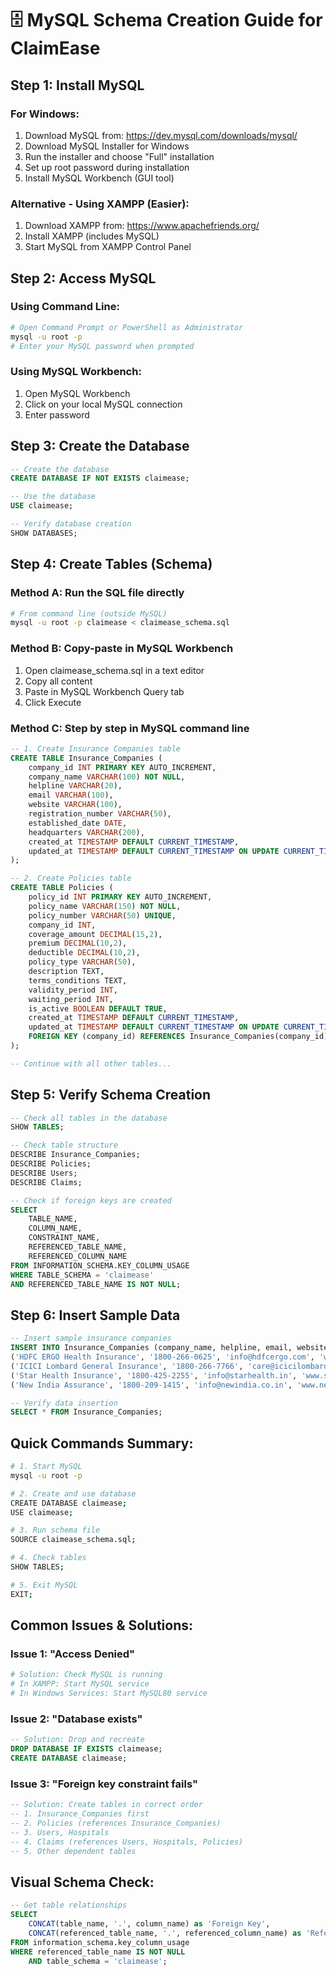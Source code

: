 # 🗄️ MySQL Schema Creation Guide for ClaimEase

## Step 1: Install MySQL

### For Windows:
1. Download MySQL from: https://dev.mysql.com/downloads/mysql/
2. Download MySQL Installer for Windows
3. Run the installer and choose "Full" installation
4. Set up root password during installation
5. Install MySQL Workbench (GUI tool)

### Alternative - Using XAMPP (Easier):
1. Download XAMPP from: https://www.apachefriends.org/
2. Install XAMPP (includes MySQL)
3. Start MySQL from XAMPP Control Panel

## Step 2: Access MySQL

### Using Command Line:
```bash
# Open Command Prompt or PowerShell as Administrator
mysql -u root -p
# Enter your MySQL password when prompted
```

### Using MySQL Workbench:
1. Open MySQL Workbench
2. Click on your local MySQL connection
3. Enter password

## Step 3: Create the Database

```sql
-- Create the database
CREATE DATABASE IF NOT EXISTS claimease;

-- Use the database
USE claimease;

-- Verify database creation
SHOW DATABASES;
```

## Step 4: Create Tables (Schema)

### Method A: Run the SQL file directly
```bash
# From command line (outside MySQL)
mysql -u root -p claimease < claimease_schema.sql
```

### Method B: Copy-paste in MySQL Workbench
1. Open claimease_schema.sql in a text editor
2. Copy all content
3. Paste in MySQL Workbench Query tab
4. Click Execute

### Method C: Step by step in MySQL command line
```sql
-- 1. Create Insurance Companies table
CREATE TABLE Insurance_Companies (
    company_id INT PRIMARY KEY AUTO_INCREMENT,
    company_name VARCHAR(100) NOT NULL,
    helpline VARCHAR(20),
    email VARCHAR(100),
    website VARCHAR(100),
    registration_number VARCHAR(50),
    established_date DATE,
    headquarters VARCHAR(200),
    created_at TIMESTAMP DEFAULT CURRENT_TIMESTAMP,
    updated_at TIMESTAMP DEFAULT CURRENT_TIMESTAMP ON UPDATE CURRENT_TIMESTAMP
);

-- 2. Create Policies table
CREATE TABLE Policies (
    policy_id INT PRIMARY KEY AUTO_INCREMENT,
    policy_name VARCHAR(150) NOT NULL,
    policy_number VARCHAR(50) UNIQUE,
    company_id INT,
    coverage_amount DECIMAL(15,2),
    premium DECIMAL(10,2),
    deductible DECIMAL(10,2),
    policy_type VARCHAR(50),
    description TEXT,
    terms_conditions TEXT,
    validity_period INT,
    waiting_period INT,
    is_active BOOLEAN DEFAULT TRUE,
    created_at TIMESTAMP DEFAULT CURRENT_TIMESTAMP,
    updated_at TIMESTAMP DEFAULT CURRENT_TIMESTAMP ON UPDATE CURRENT_TIMESTAMP,
    FOREIGN KEY (company_id) REFERENCES Insurance_Companies(company_id)
);

-- Continue with all other tables...
```

## Step 5: Verify Schema Creation

```sql
-- Check all tables in the database
SHOW TABLES;

-- Check table structure
DESCRIBE Insurance_Companies;
DESCRIBE Policies;
DESCRIBE Users;
DESCRIBE Claims;

-- Check if foreign keys are created
SELECT 
    TABLE_NAME,
    COLUMN_NAME,
    CONSTRAINT_NAME,
    REFERENCED_TABLE_NAME,
    REFERENCED_COLUMN_NAME
FROM INFORMATION_SCHEMA.KEY_COLUMN_USAGE
WHERE TABLE_SCHEMA = 'claimease'
AND REFERENCED_TABLE_NAME IS NOT NULL;
```

## Step 6: Insert Sample Data

```sql
-- Insert sample insurance companies
INSERT INTO Insurance_Companies (company_name, helpline, email, website) VALUES
('HDFC ERGO Health Insurance', '1800-266-0625', 'info@hdfcergo.com', 'www.hdfcergo.com'),
('ICICI Lombard General Insurance', '1800-266-7766', 'care@icicilombard.com', 'www.icicilombard.com'),
('Star Health Insurance', '1800-425-2255', 'info@starhealth.in', 'www.starhealth.in'),
('New India Assurance', '1800-209-1415', 'info@newindia.co.in', 'www.newindia.co.in');

-- Verify data insertion
SELECT * FROM Insurance_Companies;
```

## Quick Commands Summary:

```bash
# 1. Start MySQL
mysql -u root -p

# 2. Create and use database
CREATE DATABASE claimease;
USE claimease;

# 3. Run schema file
SOURCE claimease_schema.sql;

# 4. Check tables
SHOW TABLES;

# 5. Exit MySQL
EXIT;
```

## Common Issues & Solutions:

### Issue 1: "Access Denied"
```bash
# Solution: Check MySQL is running
# In XAMPP: Start MySQL service
# In Windows Services: Start MySQL80 service
```

### Issue 2: "Database exists"
```sql
-- Solution: Drop and recreate
DROP DATABASE IF EXISTS claimease;
CREATE DATABASE claimease;
```

### Issue 3: "Foreign key constraint fails"
```sql
-- Solution: Create tables in correct order
-- 1. Insurance_Companies first
-- 2. Policies (references Insurance_Companies)
-- 3. Users, Hospitals
-- 4. Claims (references Users, Hospitals, Policies)
-- 5. Other dependent tables
```

## Visual Schema Check:

```sql
-- Get table relationships
SELECT 
    CONCAT(table_name, '.', column_name) as 'Foreign Key',
    CONCAT(referenced_table_name, '.', referenced_column_name) as 'References'
FROM information_schema.key_column_usage
WHERE referenced_table_name IS NOT NULL
    AND table_schema = 'claimease';
```